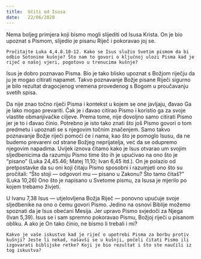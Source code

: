 ```yaml
---
title:  Učiti od Isusa
date:   22/06/2020
---
```


Nema boljeg primjera koji bismo mogli slijediti od Isusa Krista. On je bio upoznat s Pismom, slijedio je pisanu Riječ i pokoravao joj se.

`Pročitajte Luka 4,4.8.10-12. Kako se Isus služio Svetim pismom da bi odbio Sotonine kušnje? Što nam to govori o ključnoj ulozi Pisma kad je riječ o našoj vjeri, pogotovo u trenucima kušnje?`

Isus je dobro poznavao Pisma. Bio je tako blisko upoznat s Božjom riječju da ju je mogao citirati napamet. Takvo poznavanje Božje pisane Riječi sigurno je bilo rezultat dragocjenog vremena provedenog s Bogom u proučavanju svetih spisa.

Da nije znao točno riječi Pisma i kontekst u kojem se one javljaju, đavao Ga je lako mogao prevariti. Čak je i đavao citirao Pismo i koristio ga za svoje vlastite obmanjivačke ciljeve. Prema tome, nije dovoljno samo citirati Pismo jer je to i đavao činio. Potrebno je isto tako znati što još Pismo govori o tom predmetu i upoznati se s njegovim točnim značenjem. Samo takvo poznavanje Božje riječi pomoći će i nama, kao što je pomoglo Isusu, da ne budemo prevareni od strane Božjeg neprijatelja, već da se odupremo njegovim napadima. Uvijek iznova čitamo kako je Isus otvarao um svojim sljedbenicima da razumiju Pismo time što ih je upućivao na ono što je “pisano” (Luka 24,45.46; Matej 11,10; Ivan 6,45 itd.). On je polazio od pretpostavke da su oni koji čitaju Pismo sposobni i razumjeti ono što su pročitali: “Što stoji — odgovori mu — pisano u Zakonu? Što tamo čitaš?” (Luka 10,26) Ono što je napisano u Svetome pismu, za Isusa je mjerilo po kojem trebamo živjeti.

U Ivanu 7,38 Isus — utjelovljena Božja Riječ — ponovno upućuje svoje sljedbenike na ono o čemu govori Pismo. Jedino na osnovi Biblije možemo spoznati da je Isus obećani Mesija. Jer upravo Pismo svjedoči za Njega (Ivan 5,39). Isus se i sam spremno pokoravao Pismu, Božjoj riječi u pisanom obliku. A ako je On tako činio, ne bismo li trebali i mi?

`Kakvo je vaše iskustvo kad je riječ o upotrebi Pisma za borbu protiv kušnji? Jeste li nekad, našavši se u kušnji, počeli čitati Pismo ili izgovarati biblijske retke? Koji je bio rezultat i što ste naučili iz tog iskustva?`
